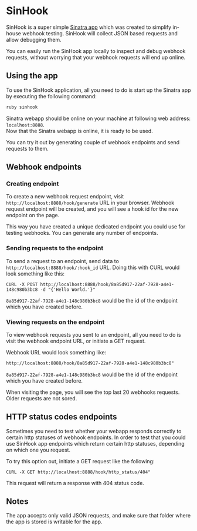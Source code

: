 # SinHook

SinHook is a super simple [Sinatra app](http://www.sinatrarb.com/) which was created to simplify in-house webhook testing. 
SinHook will collect JSON based requests and allow debugging them. 

You can easily run the SinHook app locally to inspect and debug webhook requests, without worrying that your webhook requests will end up online.

## Using the app

To use the SinHook application, all you need to do is start up the Sinatra app by executing the following command:

``` ruby
ruby sinhook
```
  
Sinatra webapp should be online on your machine at following web address: `localhost:8888`.  
Now that the Sinatra webapp is online, it is ready to be used. 

You can try it out by generating couple of webhook endpoints and send requests to them.

## Webhook endpoints

### Creating endpoint

To create a new webhook request endpoint, visit `http://localhost:8888/hook/generate` URL in your browser. 
Webhook request endpoint will be created, and you will see a hook id for the new endpoint on the page.

This way you have created a unique dedicated endpoint you could use for testing webhooks. You can generate any number of endpoints.

### Sending requests to the endpoint

To send a request to an endpoint, send data to `http://localhost:8888/hook/:hook_id` URL. 
Doing this with CURL would look something like this:

``` curl
CURL -X POST http://localhost:8888/hook/8a85d917-22af-7928-a4e1-148c980b3bc8 -d "{'Hello World.'}"
``` 

`8a85d917-22af-7928-a4e1-148c980b3bc8` would be the id of the endpoint which you have created before.

### Viewing requests on the endpoint  

To view webhook requests you sent to an endpoint, all you need to do is visit the webhook endpoint URL, or initiate a GET request.

Webhook URL would look something like:

``` html
http://localhost:8888/hook/8a85d917-22af-7928-a4e1-148c980b3bc8"
```

`8a85d917-22af-7928-a4e1-148c980b3bc8` would be the id of the endpoint which you have created before.

When visiting the page, you will see the top last 20 webhooks requests. Older requests are not sored.

## HTTP status codes endpoints

Sometimes you need to test whether your webapp responds correctly to certain http statuses of webhook endpoints.
In order to test that you could use SinHook app endpoints which return certain http statuses, depending on which one you request.

To try this option out, initiate a GET request like the following:

``` curl
CURL -X GET http://localhost:8888/hook/http_status/404"
``` 

This request will return a response with 404 status code. 

## Notes

The app accepts only valid JSON requests, and make sure that folder where the app is stored is writable for the app.
